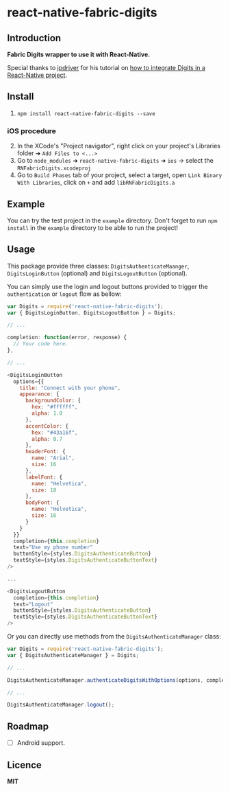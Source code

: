 # react-native-fabric-digits

## Introduction

**Fabric Digits wrapper to use it with React-Native.**

Special thanks to [jpdriver](https://github.com/jpdriver) for his tutorial on [how to integrate Digits in a React-Native project](https://medium.com/p/getting-started-with-digits-and-react-native-f79b22439416).

## Install

1. `npm install react-native-fabric-digits --save`

### iOS procedure 
2. In the XCode's "Project navigator", right click on your project's Libraries folder ➜ `Add Files to <...>`
3. Go to `node_modules` ➜ `react-native-fabric-digits` ➜ `ios` -> select the `RNFabricDigits.xcodeproj`
4. Go to `Build Phases` tab of your project, select a target, open `Link Binary With Libraries`, click on `+` and add `libRNFabricDigits.a`

## Example

You can try the test project in the `example` directory. Don't forget to run `npm install` in the `example` directory to be able to run the project!

## Usage

This package provide three classes: `DigitsAuthenticateMaanger`, `DigitsLoginButton` (optional) and `DigitsLogoutButton` (optional).

You can simply use the login and logout buttons provided to trigger the `authentication` or `logout` flow as bellow: 

```javascript
var Digits = require('react-native-fabric-digits');
var { DigitsLoginButton, DigitsLogoutButton } = Digits;

// ...

completion: function(error, response) {
  // Your code here.
},

// ...

<DigitsLoginButton
  options={{
    title: "Connect with your phone",
    appearance: {
      backgroundColor: {
        hex: "#ffffff",
        alpha: 1.0
      },
      accentColor: {
        hex: "#43a16f",
        alpha: 0.7
      },
      headerFont: {
        name: "Arial",
        size: 16
      },
      labelFont: {
        name: "Helvetica",
        size: 18
      },
      bodyFont: {
        name: "Helvetica",
        size: 16
      }
    }
  }}
  completion={this.completion}
  text="Use my phone number"
  buttonStyle={styles.DigitsAuthenticateButton}
  textStyle={styles.DigitsAuthenticateButtonText}
/>

...

<DigitsLogoutButton
  completion={this.completion}
  text="Logout"
  buttonStyle={styles.DigitsAuthenticateButton}
  textStyle={styles.DigitsAuthenticateButtonText}
/>
```

Or you can directly use methods from the `DigitsAuthenticateManager` class:

```javascript
var Digits = require('react-native-fabric-digits');
var { DigitsAuthenticateManager } = Digits;

// ...

DigitsAuthenticateManager.authenticateDigitsWithOptions(options, completion);

// ...

DigitsAuthenticateManager.logout();

```

## Roadmap

- [ ] Android support.

## Licence

**MIT**
